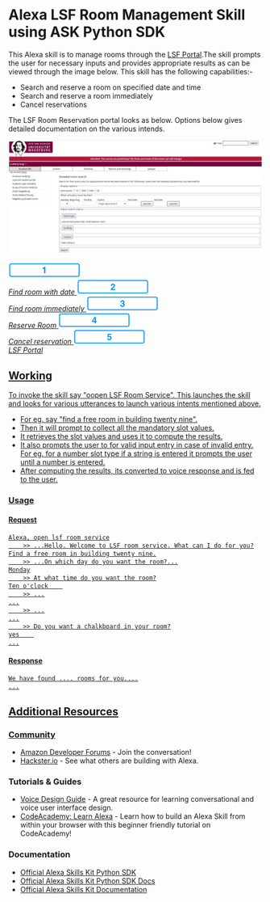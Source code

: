 # Alexa LSF Room Management Skill using ASK Python SDK

This Alexa skill is to manage rooms through the [LSF Portal](https://lsf.ovgu.de/qislsf/rds?state=extendedRoomSearch&type=1&next=extendedRoomSearch.vm&nextdir=ressourcenManager&searchCategory=detailedRoomSearch&asi=).The skill prompts the user for necessary inputs and provides appropriate results as can be viewed through the image below. This skill has the following capabilities:-
* Search and reserve a room on specified date and time
* Search and reserve a room immediately
* Cancel reservations

The LSF Room Reservation portal looks as below. Options below gives detailed documentation on the various intends.

<img src="https://github.com/athulrajvsovgu/LSFRoomSkillAlexa/blob/dev/img/LSF%20Reservation%20Portal.jpg" />

<p>
	<a href="./docs/room_search_date.md">
		<img src="./img/1-off._TTH_.png" alt="Find room with date" data-canonical-src="./img/1-off._TTH_.png" style="max-width:100%;">
		  <br>
			<em>Find room with date</em>
	</a>
	<a href="./docs/room_search_immediately.md">
		<img src="./img/2-off._TTH_.png" alt="Find room immediately" data-canonical-src="./img/2-off._TTH_.png" style="max-width:100%;">
		<br>
			<em>Find room immediately</em>
	</a>
	<a href="./docs/reserve_room.md">
		<img src="./img/3-off._TTH_.png" alt="Reserve Room" data-canonical-src="./img/3-off._TTH_.png" style="max-width:100%;">
		<br>
			<em>Reserve Room</em>	
	</a>
	<a href="./docs/cancel_reservation.md">
		<img src="./img/4-off._TTH_.png" alt="Cancel reservation" data-canonical-src="./img/4-off._TTH_.png" style="max-width:100%;">
		<br>
			<em>Cancel reservation</em>	
	</a>
	<a href="https://lsf.ovgu.de/qislsf/rds?state=extendedRoomSearch&type=1&next=extendedRoomSearch.vm&nextdir=ressourcenManager&searchCategory=detailedRoomSearch&asi=">
		<img src="./img/5-off._TTH_.png" alt="LSF Portal" data-canonical-src="./img/5-off._TTH_.png" style="max-width:100%;">
		<br>
			<em>LSF Portal</em>
</p>

## Working

To invoke the skill say "oopen LSF Room Service". This launches the skill and looks for various utterances to launch various intents mentioned above.
* For eg. say "find a free room in building twenty nine". 
* Then it will prompt to collect all the mandatory slot values.
* It retrieves the slot values and uses it to compute the results.
* It also prompts the user to for valid input entry in case of invalid entry. For eg. for a number slot type if a string is entered it prompts the user until a number is entered.
* After computing the results, its converted to voice response and is fed to the user.

### Usage

#### Request

```text
Alexa, open lsf room service
	>> ...Hello. Welcome to LSF room service. What can I do for you?
Find a free room in building twenty nine.
	>> ...On which day do you want the room?...
Monday
	>> At what time do you want the room?
Ten o'clock    
	>> ...
...
	>> ...
...
	>> Do you want a chalkboard in your room?
yes    
...
```

#### Response

```text
We have found .... rooms for you....
...
```

## Additional Resources

### Community

* [Amazon Developer Forums](https://forums.developer.amazon.com/spaces/165/index.html) - Join the conversation!
* [Hackster.io](https://www.hackster.io/amazon-alexa) - See what others are building with Alexa.

### Tutorials & Guides

* [Voice Design Guide](https://developer.amazon.com/designing-for-voice/) - A great resource for learning conversational and voice user interface design.
* [CodeAcademy: Learn Alexa](https://www.codecademy.com/learn/learn-alexa) - Learn how to build an Alexa Skill from within your browser with this beginner friendly tutorial on CodeAcademy!

### Documentation

*  [Official Alexa Skills Kit Python SDK](https://pypi.org/project/ask-sdk/)
*  [Official Alexa Skills Kit Python SDK Docs](https://alexa-skills-kit-python-sdk.readthedocs.io/en/latest/)
*  [Official Alexa Skills Kit Documentation](https://developer.amazon.com/docs/ask-overviews/build-skills-with-the-alexa-skills-kit.html)
